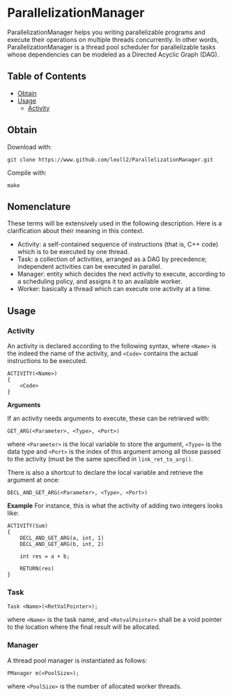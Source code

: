 # ParallelizationManager
ParallelizationManager helps you writing parallelizable programs and execute their operations on multiple threads concurrently. In other words, ParallelizationManager is a thread pool scheduler for parallelizable tasks whose dependencies can be modeled as a Directed Acyclic Graph (DAG).

## Table of Contents
- [Obtain](#obtain)
- [Usage](#usage)
  - [Activity](#activity)

## Obtain

Download with:

```
git clone https://www.github.com/leoll2/ParallelizationManager.git
```

Compile with:

```
make
```

## Nomenclature
These terms will be extensively used in the following description. Here is a clarification about their meaning in this context.
- Activity: a self-contained sequence of instructions (that is, C++ code) which is to be executed by one thread.
- Task: a collection of activities, arranged as a DAG by precedence; independent activities can be executed in parallel.
- Manager: entity which decides the next activity to execute, according to a scheduling policy, and assigns it to an available worker.
- Worker: basically a thread which can execute one activity at a time.

## Usage

### Activity

An activity is declared according to the following syntax, where `<Name>` is the indeed the name of the activity, and `<Code>` contains the actual instructions to be executed.

```
ACTIVITY(<Name>)
{
	<Code>
}
```

**Arguments**

If an activity needs arguments to execute, these can be retrieved with:
```
GET_ARG(<Parameter>, <Type>, <Port>)
```
where `<Parameter>` is the local variable to store the argument, `<Type>` is the data type and `<Port>` is the index of this argument among all those passed to the activity (must be the same specified in `link_ret_to_arg()`.

There is also a shortcut to declare the local variable and retrieve the argument at once:
```
DECL_AND_GET_ARG(<Parameter>, <Type>, <Port>)
```

**Example**
For instance, this is what the activity of adding two integers looks like:

```
ACTIVITY(Sum)
{
	DECL_AND_GET_ARG(a, int, 1)
	DECL_AND_GET_ARG(b, int, 2)

	int res = a + b;
	
	RETURN(res)
}
```

### Task

```
Task <Name>(<RetValPointer>);
```
where `<Name>` is the task name, and `<RetvalPointer>` shall be a void pointer to the location where the final result will be allocated.


### Manager
A thread pool manager is instantiated as follows:

```
PManager m(<PoolSize>);
```

where `<PoolSize>` is the number of allocated worker threads.
